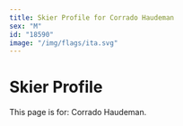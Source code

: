 ```yaml
---
title: Skier Profile for Corrado Haudeman
sex: "M"
id: "18590"
image: "/img/flags/ita.svg" 
---
```


# Skier Profile

This page is for: Corrado Haudeman.
    